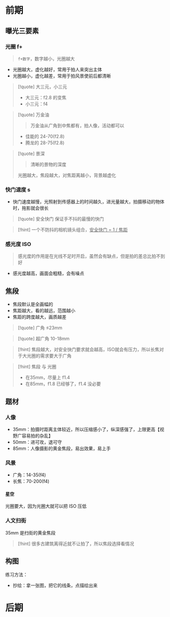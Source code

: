 # 前期
## 曝光三要素
### 光圈 f+
>`f+数字`，数字越小，光圈越大

- 光圈越大，虚化越好，常用于拍人来突出主体
- 光圈越小，虚化越差，常用于拍风景使前后都清晰

>[!quote] 大三元，小三元
>- 大三元：f2.8 的变焦
>- 小三元：f4

>[!quote] 万金油
>>万金油从广角到中焦都有，拍人像，活动都可以
>
>- 佳能的 24-70(f2.8)
>- 腾龙的 28-75(f2.8)

>[!quote] 景深
>>清晰的景物的深度
>
>光圈越大，焦段越大，对焦距离越小，背景越虚化




### 快门速度 s
- 快门速度越慢，光照射到传感器上的时间越久，进光量越大，拍摄移动的物体时，拖影就会很长

>[!quote] 安全快门
>保证手不抖的最慢的快门

>[!hint] 一个不防抖的相机镜头组合，<u>安全快门 = 1 / 焦距</u>

### 感光度 ISO
>感光度的作用是在光线不足时开启，虽然会有缺点，但是拍的差总比拍不到好

- 感光度越高，画面会粗糙，会有噪点

## 焦段
- 焦段默认是全画幅的
- 焦距越大，看的越远，范围越小
- 焦距的跨度越大，画质越差

>[!quote] 广角
>≤23mm

>[!quote] 超广角
>10-18mm

>[!hint] 焦段越大，对安全快门要求就会越高，ISO就会有压力，所以长焦对于大光圈的需求要大于广角

>[!hint] 焦段 与 光圈
>- 在35mm，尽量上 f1.4
>- 在85mm，f1.8 已经够了，f1.4 没必要
## 题材
### 人像
- 35mm：拍摄时距离主体较近，所以压缩感小了，纵深感强了，上限更高【视野广容易拍的杂乱】
- 50mm：进可攻，退可守
- 85mm：人像摄影的黄金焦段，易出效果，易上手

### 风景
- 广角：14-35(f4)
- 长焦：70-200(f4)

#### 星空
光圈要大，因为光圈大就可以把 ISO 压低

### 人文扫街
35mm 是扫街的黄金焦段

>[!hint] 很多古建筑离得近就不让拍了，所以焦段选择看情况

## 构图
练习方法：
- 抄绘：拿一张图，把它的线条，点描绘出来

# 后期